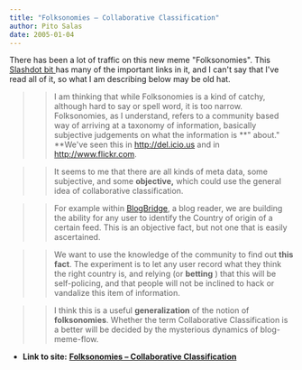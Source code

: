 ```yaml
---
title: "Folksonomies – Collaborative Classification"
author: Pito Salas
date: 2005-01-04
---
```


There has been a lot of traffic on this new meme "Folksonomies". This
[Slashdot bit ](<http://slashdot.org/article.pl?sid=05/01/04/0117245>)has many
of the important links in it, and I can't say that I've read all of it, so
what I am describing below may be old hat.

>>

>> I am thinking that while Folksonomies is a kind of catchy, although hard to
say or spell word, it is too narrow. Folksonomies, as I understand, refers to
a community based way of arriving at a taxonomy of information, basically
subjective judgements on what the information is **" about." **We've seen this
in http://del.icio.us and in http://www.flickr.com.

>>

>> It seems to me that there are all kinds of meta data, some subjective, and
some **objective,** which could use the general idea of collaborative
classification.

>>

>> For example within [BlogBridge](<http://www.blogbridge.com>), a blog
reader, we are building the ability for any user to identify the Country of
origin of a certain feed. This is an objective fact, but not one that is
easily ascertained.

>>

>> We want to use the knowledge of the community to find out **this fact**.
The experiment is to let any user record what they think the right country is,
and relying (or **betting** ) that this will be self-policing, and that people
will not be inclined to hack or vandalize this item of information.

>>

>> I think this is a useful **generalization** of the notion of
**folksonomies**. Whether the term Collaborative Classification is a better
will be decided by the mysterious dynamics of blog-meme-flow.


* **Link to site:** **[Folksonomies – Collaborative Classification](None)**
